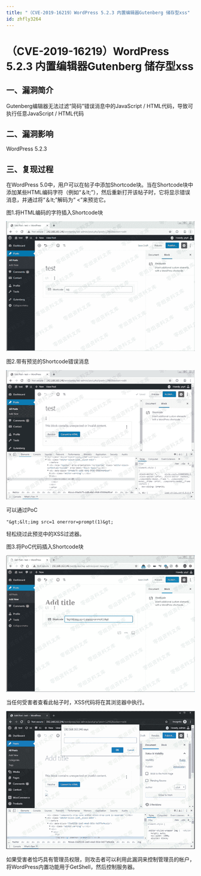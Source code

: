 ```yaml
---
title: "（CVE-2019-16219）WordPress 5.2.3 内置编辑器Gutenberg 储存型xss"
id: zhfly3264
---
```


# （CVE-2019-16219）WordPress 5.2.3 内置编辑器Gutenberg 储存型xss

## 一、漏洞简介

Gutenberg编辑器无法过滤“简码”错误消息中的JavaScript / HTML代码，导致可执行任意JavaScript / HTML代码

## 二、漏洞影响

WordPress 5.2.3

## 三、复现过程

在WordPress 5.0中，用户可以在帖子中添加Shortcode块。当在Shortcode块中添加某些HTML编码字符（例如“＆lt;”），然后重新打开该帖子时，它将显示错误消息，并通过将“＆lt;”解码为“ <”来预览它。

图1.将HTML编码的字符插入Shortcode块

![image](../img/ae4ca667d599f3bd7beaa6f4c703cba8.png)

图2.带有预览的Shortcode错误消息

![image](../img/5fd3e918159714e061c89f2ace07c222.png)

可以通过PoC

```
"&gt;&lt;img src=1 onerror=prompt(1)&gt; 
```

轻松绕过此预览中的XSS过滤器。

图3.将PoC代码插入Shortcode块

![image](../img/c0d511183aad5cf1dd1dff145df42e5b.png)

当任何受害者查看此帖子时，XSS代码将在其浏览器中执行。

![image](../img/72c48239617dd3d93095f92c08184c35.png)

如果受害者恰巧具有管理员权限，则攻击者可以利用此漏洞来控制管理员的帐户，将WordPress内置功能用于GetShell，然后控制服务器。